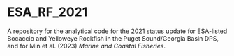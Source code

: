 # ESA_RF_2021
A repository for the analytical code for the 2021 status update for ESA-listed Bocaccio and Yelloweye Rockfish in the Puget Sound/Georgia Basin DPS, and for Min et al. (2023) _Marine and Coastal Fisheries_.
